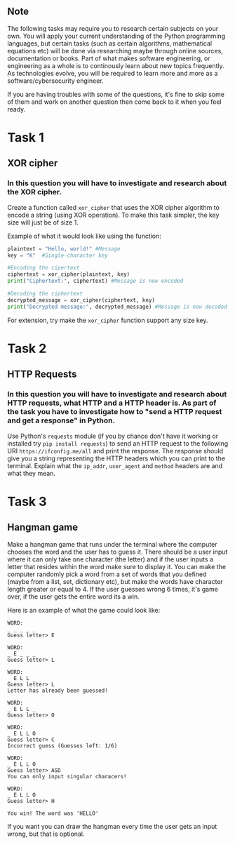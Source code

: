 ## Note
The following tasks may require you to research certain subjects on your own. You will apply your current understanding of the Python programming languages, but certain tasks (such as certain algorithms, mathematical equations etc) will be done via researching maybe through online sources, documentation or books. Part of what makes software engineering, or engineering as a whole is to continously learn about new topics frequently. As technologies evolve, you will be required to learn more and more as a software/cybersecurity engineer.

If you are having troubles with some of the questions, it's fine to skip some of them and work on another question then come back to it when you feel ready.

# Task 1
## XOR cipher
### In this question you will have to investigate and research about the XOR cipher.
Create a function called `xor_cipher` that uses the XOR cipher algorithm to encode a string (using XOR operation). To make this task simpler, the key size will just be of size 1.

Example of what it would look like using the function:
```py
plaintext = "Hello, world!" #Message
key = "K"  #Single-character key

#Encoding the cipertext
ciphertext = xor_cipher(plaintext, key)
print("Ciphertext:", ciphertext) #Message is now encoded

#Decoding the ciphertext
decrypted_message = xor_cipher(ciphertext, key)
print("Decrypted message:", decrypted_message) #Message is now decoded
```

For extension, try make the `xor_cipher` function support any size key.

# Task 2
## HTTP Requests
### In this question you will have to investigate and research about HTTP requests, what HTTP and a HTTP header is. As part of the task you have to investigate how to "send a HTTP request and get a response" in Python.
Use Python's `requests` module (if you by chance don't have it working or installed try `pip install requests`) to send an HTTP request to the following URI `https://ifconfig.me/all` and print the response. The response should give you a string representing the HTTP headers which you can print to the terminal. Explain what the `ip_addr`, `user_agent` and `method` headers are and what they mean.

# Task 3
## Hangman game
Make a hangman game that runs under the terminal where the computer chooses the word and the user has to guess it. 
There should be a user input where it can only take one character (the letter) and if the user inputs a letter that resides within the word make sure to display it. You can make the computer randomly pick a word from a set of words that you defined (maybe from a list, set, dictionary etc), but make the words have character length greater or equal to 4. If the user guesses wrong 6 times, it's game over, if the user gets the entire word its a win.

Here is an example of what the game could look like:
```
WORD:
_ _ _ _ _
Guess letter> E

WORD:
_ E _ _ _
Guess letter> L

WORD:
_ E L L _
Guess letter> L
Letter has already been guessed!

WORD:
_ E L L _
Guess letter> O

WORD:
_ E L L O
Guess letter> C
Incorrect guess (Guesses left: 1/6)

WORD:
_ E L L O
Guess letter> ASD
You can only input singular characers!

WORD:
_ E L L O
Guess letter> H

You win! The word was 'HELLO'
```

If you want you can draw the hangman every time the user gets an input wrong, but that is optional.
